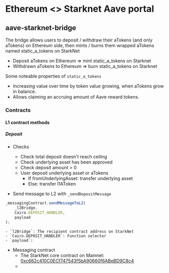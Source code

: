 # Ethereum <> Starknet Aave portal

## aave-starknet-bridge

The bridge allows users to deposit / withdraw their aTokens (and only aTokens) on Ethereum side, then mints / burns them wrapped aTokens named static_a_tokens on StarkNet
- Deposit aTokens on Ethereum => mint static_a_tokens on Starknet
- Withdrawn aTokens to Ethereum => burn static_a_tokens on Starknet

Some noteable properties of `static_a_tokens`
- Increasing value over time by token value growing, when aTokens grow in balance.
- Allows claiming an accruing amount of Aave reward tokens.

### Contracts
#### L1 contract methods

##### Deposit
- Checks
  - Check total deposit doesn't reach ceiling
  - Check underlying asset has been approved
  - Check deposit amount > 0
  - User deposit underlying asset or aTokens
    - If fromUnderlyingAsset: transfer underlying asset
    - Else: transfer l1AToken

- Send message to L2 with `_sendDepositMessage`
```js
_messagingContract.sendMessageToL2(
    _l2Bridge,
    Cairo.DEPOSIT_HANDLER,
    payload
);
```
    - `l2Bridge`: The recipient contract address on StarkNet
    - `Cairo.DEPOSIT_HANDLER`: Function selector
    - `payload`:

- Messaging contract
  - The StarkNet core contract on Mainnet: [0xc662c410C0ECf747543f5bA90660f6ABeBD9C8c4](https://etherscan.io/address/0xc662c410C0ECf747543f5bA90660f6ABeBD9C8c4#code)
  - 





## 